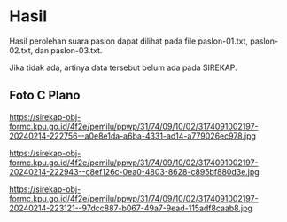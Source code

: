 # Hasil

Hasil perolehan suara paslon dapat dilihat pada file paslon-01.txt, paslon-02.txt, dan paslon-03.txt.

Jika tidak ada, artinya data tersebut belum ada pada SIREKAP.

## Foto C Plano

https://sirekap-obj-formc.kpu.go.id/4f2e/pemilu/ppwp/31/74/09/10/02/3174091002197-20240214-222756--a0e8e1da-a6ba-4331-ad14-a779026ec978.jpg

https://sirekap-obj-formc.kpu.go.id/4f2e/pemilu/ppwp/31/74/09/10/02/3174091002197-20240214-222943--c8ef126c-0ea0-4803-8628-c895bf880d3e.jpg

https://sirekap-obj-formc.kpu.go.id/4f2e/pemilu/ppwp/31/74/09/10/02/3174091002197-20240214-223121--97dcc887-b067-49a7-9ead-115adf8caab8.jpg
